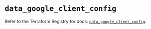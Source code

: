 # `data_google_client_config`

Refer to the Terraform Registry for docs: [`data_google_client_config`](https://registry.terraform.io/providers/hashicorp/google/5.25.0/docs/data-sources/client_config).
